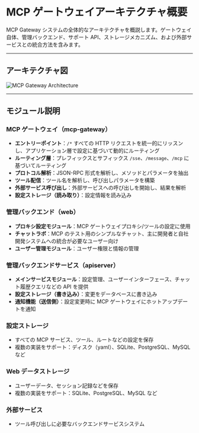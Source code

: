 # MCP ゲートウェイアーキテクチャ概要

MCP Gateway システムの全体的なアーキテクチャを概説します。ゲートウェイ自体、管理バックエンド、サポート API、ストレージメカニズム、および外部サービスとの統合方法を含みます。

---

## アーキテクチャ図

![MCP Gateway Architecture](https://www.mermaidchart.com/raw/32023f97-aaa9-4563-a4fe-2f0f4da28916?theme=light&version=v0.1&format=svg)

---

## モジュール説明

### MCP ゲートウェイ（mcp-gateway）
- **エントリーポイント**：`/*` すべての HTTP リクエストを統一的にリッスンし、アプリケーション層で設定に基づいて動的にルーティング
- **ルーティング層**：プレフィックスとサフィックス `/sse`、`/message`、`/mcp` に基づいてルーティング
- **プロトコル解析**：JSON-RPC 形式を解析し、メソッドとパラメータを抽出
- **ツール配信**：ツール名を解析し、呼び出しパラメータを構築
- **外部サービス呼び出し**：外部サービスへの呼び出しを開始し、結果を解析
- **設定ストレージ（読み取り）**：設定情報を読み込み

### 管理バックエンド（web）
- **プロキシ設定モジュール**：MCP ゲートウェイプロキシ/ツールの設定に使用
- **チャットラボ**：MCP のテスト用のシンプルなチャット、主に開発者と自社開発システムへの統合が必要なユーザー向け
- **ユーザー管理モジュール**：ユーザー権限と情報の管理

### 管理バックエンドサービス（apiserver）
- **メインサービスモジュール**：設定管理、ユーザーインターフェース、チャット履歴クエリなどの API を提供
- **設定ストレージ（書き込み）**：変更をデータベースに書き込み
- **通知機能（送信側）**：設定変更時に MCP ゲートウェイにホットアップデートを通知

### 設定ストレージ
- すべての MCP サービス、ツール、ルートなどの設定を保存
- 複数の実装をサポート：ディスク（yaml）、SQLite、PostgreSQL、MySQL など

### Web データストレージ
- ユーザーデータ、セッション記録などを保存
- 複数の実装をサポート：SQLite、PostgreSQL、MySQL など

### 外部サービス
- ツール呼び出しに必要なバックエンドサービスシステム 